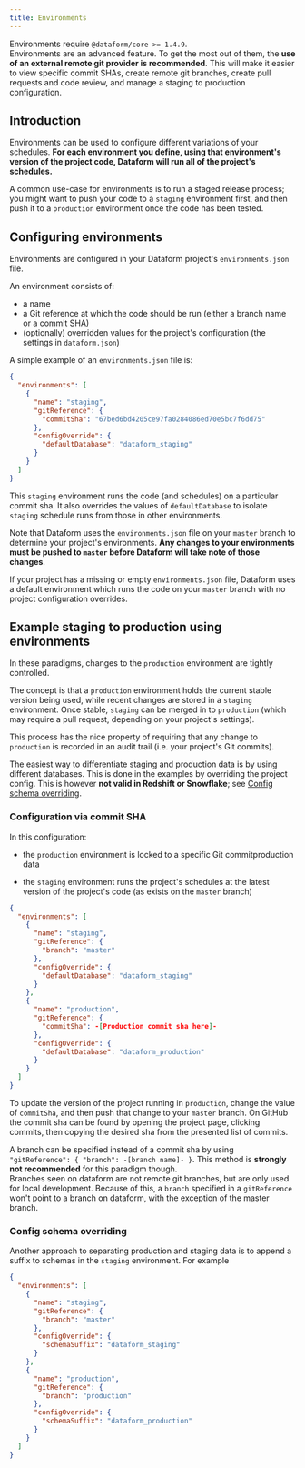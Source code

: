 ```yaml
---
title: Environments
---
```


<div className="bp3-callout bp3-icon-info-sign" markdown="1">
  Environments require <code>@dataform/core >= 1.4.9</code>.
</div>

<div className="bp3-callout bp3-icon-info-sign" markdown="1">
  Environments are an advanced feature. To get the most out of them, the <b>use of an external remote git provider is recommended</b>. This will make it easier to view specific commit SHAs, create remote git branches, create pull requests and code review, and manage a staging to production configuration.
</div>

## Introduction

Environments can be used to configure different variations of your schedules. **For each environment
you define, using that environment's version of the project code, Dataform will run all of the
project's schedules.**

A common use-case for environments is to run a staged release process; you might
want to push your code to a `staging` environment first, and then push it to a `production`
environment once the code has been tested.

## Configuring environments

Environments are configured in your Dataform project's `environments.json` file.

An environment consists of:

- a name
- a Git reference at which the code should be run (either a branch name or a commit SHA)
- (optionally) overridden values for the project's configuration (the settings in `dataform.json`)

A simple example of an `environments.json` file is:

```json
{
  "environments": [
    {
      "name": "staging",
      "gitReference": {
        "commitSha": "67bed6bd4205ce97fa0284086ed70e5bc7f6dd75"
      },
      "configOverride": {
        "defaultDatabase": "dataform_staging"
      }
    }
  ]
}
```

This `staging` environment runs the code (and schedules) on a particular commit sha. It also overrides the values of
`defaultDatabase` to isolate `staging` schedule runs from those in other environments.

Note that Dataform uses the `environments.json` file on your `master` branch to determine your project's environments.
**Any changes to your environments must be pushed to `master` before Dataform will take note of those changes**.

<div className="bp3-callout bp3-icon-info-sign" markdown="1">
  If your project has a missing or empty <code>environments.json</code> file, Dataform uses a
  default environment which runs the code on your <code>master</code> branch with no project
  configuration overrides.
</div>

## Example staging to production using environments

In these paradigms, changes to the `production` environment are tightly controlled.

The concept is that a `production` environment holds the current stable version being used, while recent changes are stored in a `staging` environment. Once stable, `staging` can be merged in to `production` (which may require a pull request, depending on your project's settings).

This process has the nice property of requiring that any change to `production` is recorded in an audit trail (i.e. your project's Git commits).

The easiest way to differentiate staging and production data is by using different databases. This is done in the examples by overriding the project config. This is however **not valid in Redshift or Snowflake**; see [Config schema overriding](#config-schema-overriding).

### Configuration via commit SHA

In this configuration:

- the `production` environment is locked to a specific Git commitproduction data

- the `staging` environment runs the project's schedules at the latest version of the project's code (as exists on the `master` branch)

```json
{
  "environments": [
    {
      "name": "staging",
      "gitReference": {
        "branch": "master"
      },
      "configOverride": {
        "defaultDatabase": "dataform_staging"
      }
    },
    {
      "name": "production",
      "gitReference": {
        "commitSha": -[Production commit sha here]-
      },
      "configOverride": {
        "defaultDatabase": "dataform_production"
      }
    }
  ]
}
```

To update the version of the project running in `production`, change the value of `commitSha`, and then push that change to your `master` branch. On GitHub the commit sha can be found by opening the project page, clicking commits, then copying the desired sha from the presented list of commits.

<div className="bp3-callout bp3-icon-info-sign" markdown="1">
  A branch can be specified instead of a commit sha by using <code>"gitReference": { "branch": -[branch name]- }</code>. This method is <b>strongly not recommended</b> for this paradigm though.
</div>

<div className="bp3-callout bp3-icon-info-sign" markdown="1">
  Branches seen on dataform are not remote git branches, but are only used for local development. Because of this, a <code>branch</code> specified in a <code>gitReference</code> won't point to a branch on dataform, with the exception of the master branch.
</div>

### Config schema overriding

Another approach to separating production and staging data is to append a suffix to schemas in the `staging` environment. For example

```json
{
  "environments": [
    {
      "name": "staging",
      "gitReference": {
        "branch": "master"
      },
      "configOverride": {
        "schemaSuffix": "dataform_staging"
      }
    },
    {
      "name": "production",
      "gitReference": {
        "branch": "production"
      },
      "configOverride": {
        "schemaSuffix": "dataform_production"
      }
    }
  ]
}
```
